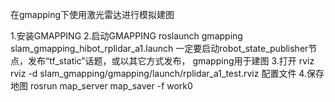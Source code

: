 在gmapping下使用激光雷达进行模拟建图

1.安装GMAPPING
2.启动GMAPPING
  roslaunch gmapping slam_gmapping_hibot_rplidar_a1.launch
  一定要启动robot_state_publisher节点，发布“tf_static”话题，或以其它方式发布，
  gmapping用于建图
3.打开 rviz
  rviz -d slam_gmapping/gmapping/launch/rplidar_a1_test.rviz 配置文件
4.保存地图
  rosrun map_server map_saver -f work0
